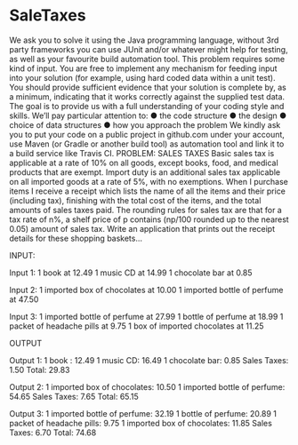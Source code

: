 # SaleTaxes

We ask you to solve it using the Java programming language, without 3rd party frameworks you
can use JUnit and/or whatever might help for testing, as well as your favourite build
automation tool. This problem requires some kind of input. You are free to implement any
mechanism for feeding input into your solution (for example, using hard coded data within a unit
test). You should provide sufficient evidence that your solution is complete by, as a minimum,
indicating that it works correctly against the supplied test data.
The goal is to provide us with a full understanding of your coding style and skills. We’ll pay
particular attention to:
● the code structure
● the design
● choice of data structures
● how you approach the problem
We kindly ask you to put your code on a public project in github.com under your account, use
Maven (or Gradle or another build tool) as automation tool and link it to a build service like
Travis CI.
PROBLEM: SALES TAXES
Basic sales tax is applicable at a rate of 10% on all goods, except books, food, and medical
products that are exempt. Import duty is an additional sales tax applicable on all imported goods
at a rate of 5%, with no exemptions.
When I purchase items I receive a receipt which lists the name of all the items and their price
(including tax), finishing with the total cost of the items, and the total amounts of sales taxes
paid. The rounding rules for sales tax are that for a tax rate of n%, a shelf price of p contains
(np/100 rounded up to the nearest 0.05) amount of sales tax.
Write an application that prints out the receipt details for these shopping baskets...

INPUT:

Input 1:
1 book at 12.49
1 music CD at 14.99
1 chocolate bar at 0.85

Input 2:
1 imported box of chocolates at 10.00
1 imported bottle of perfume at 47.50

Input 3:
1 imported bottle of perfume at 27.99
1 bottle of perfume at 18.99
1 packet of headache pills at 9.75
1 box of imported chocolates at 11.25


OUTPUT

Output 1:
1 book : 12.49
1 music CD: 16.49
1 chocolate bar: 0.85
Sales Taxes: 1.50
Total: 29.83

Output 2:
1 imported box of chocolates: 10.50
1 imported bottle of perfume: 54.65
Sales Taxes: 7.65
Total: 65.15

Output 3:
1 imported bottle of perfume: 32.19
1 bottle of perfume: 20.89
1 packet of headache pills: 9.75
1 imported box of chocolates: 11.85
Sales Taxes: 6.70
Total: 74.68
